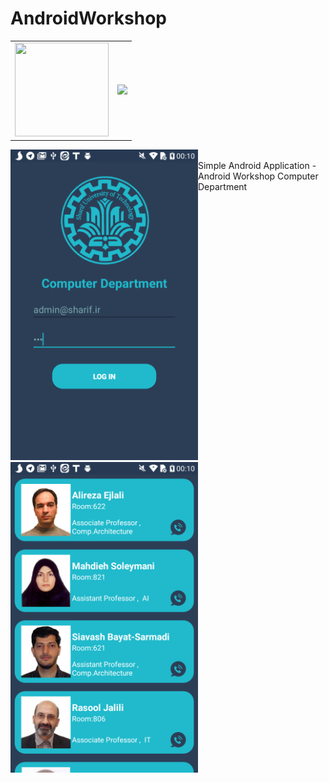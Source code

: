 # AndroidWorkshop
<table border="0">
  <tr>
    <td><img src="http://alum.sharif.ir/~smmoeini/public_files/SharifUniLogo.png" width="150" height="150" /></td>
    <td><img src="https://stocknews.com/wp-content/uploads/2017/07/android-googl.jpg" width="" height="150" /></td>
 </tr>
</table>
<div  style="float:left"><img src="https://github.com/mahdihs76/AndroidWorkshop/blob/master/screenshots/screenshot1.png" width="300"  /> </div>
<div  style="float:left"><img src="https://github.com/mahdihs76/AndroidWorkshop/blob/master/screenshots/screenshot2.png" width="300" /></div>
<br/>
Simple Android Application - Android Workshop Computer Department
